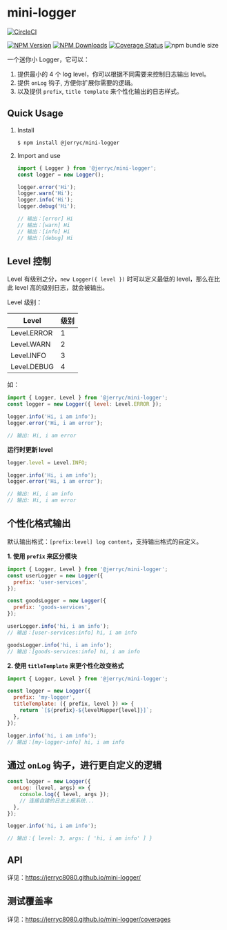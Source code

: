 # mini-logger

[![CircleCI](https://circleci.com/gh/JerryC8080/mini-logger/tree/master.svg?style=svg)](https://circleci.com/gh/JerryC8080/mini-logger/tree/master)

[![NPM Version](https://img.shields.io/npm/v/@jerryc/mini-logger.svg)](https://www.npmjs.com/package/@jerryc/mini-logger) [![NPM Downloads](https://img.shields.io/npm/dm/@jerryc/mini-logger.svg)](https://www.npmjs.com/package/@jerryc/mini-logger) [![Coverage Status](https://coveralls.io/repos/github/JerryC8080/mini-logger/badge.svg?branch=master)](https://coveralls.io/github/JerryC8080/mini-logger?branch=master) ![npm bundle size](https://img.shields.io/bundlephobia/minzip/@jerryc/mini-logger.svg)

一个迷你小 Logger，它可以：

1. 提供最小的 4 个 log level，你可以根据不同需要来控制日志输出 level。
2. 提供 `onLog` 钩子, 方便你扩展你需要的逻辑。
3. 以及提供 `prefix`, `title template` 来个性化输出的日志样式。

## Quick Usage

1. Install

   ```
   $ npm install @jerryc/mini-logger
   ```

2. Import and use

   ```javascript
   import { Logger } from '@jerryc/mini-logger';
   const logger = new Logger();

   logger.error('Hi');
   logger.warn('Hi');
   logger.info('Hi');
   logger.debug('Hi');

   // 输出：[error] Hi
   // 输出：[warn] Hi
   // 输出：[info] Hi
   // 输出：[debug] Hi
   ```

## Level 控制

Level 有级别之分，`new Logger({ level })` 时可以定义最低的 level，那么在比此 level 高的级别日志，就会被输出。

Level 级别：

| Level       | 级别 |
| ----------- | ---- |
| Level.ERROR | 1    |
| Level.WARN  | 2    |
| Level.INFO  | 3    |
| Level.DEBUG | 4    |

如：

```javascript
import { Logger, Level } from '@jerryc/mini-logger';
const logger = new Logger({ level: Level.ERROR });

logger.info('Hi, i am info');
logger.error('Hi, i am error');

// 输出: Hi, i am error
```

**运行时更新 level**

```javascript
logger.level = Level.INFO;

logger.info('Hi, i am info');
logger.error('Hi, i am error');

// 输出: Hi, i am info
// 输出: Hi, i am error
```

## 个性化格式输出

默认输出格式：`[prefix:level] log content`，支持输出格式的自定义。

**1. 使用 `prefix` 来区分模块**

```javascript
import { Logger, Level } from '@jerryc/mini-logger';
const userLogger = new Logger({
  prefix: 'user-services',
});

const goodsLogger = new Logger({
  prefix: 'goods-services',
});

userLogger.info('hi, i am info');
// 输出：[user-services:info] hi, i am info

goodsLogger.info('hi, i am info');
// 输出：[goods-services:info] hi, i am info
```

**2. 使用 `titleTemplate` 来更个性化改变格式**

```javascript
import { Logger, Level } from '@jerryc/mini-logger';

const logger = new Logger({
  prefix: 'my-logger',
  titleTemplate: ({ prefix, level }) => {
    return `[${prefix}-${levelMapper[level]}]`;
  },
});

logger.info('hi, i am info');
// 输出：[my-logger-info] hi, i am info
```

## 通过 `onLog` 钩子，进行更自定义的逻辑

```javascript
const logger = new Logger({
  onLog: (level, args) => {
    console.log({ level, args });
    // 连接自建的日志上报系统...
  },
});

logger.info('hi, i am info');

// 输出：{ level: 3, args: [ 'hi, i am info' ] }
```

## API

详见：https://jerryc8080.github.io/mini-logger/

## 测试覆盖率

详见：https://jerryc8080.github.io/mini-logger/coverages
